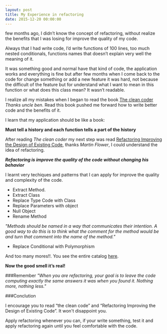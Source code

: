 ```yaml
---
layout: post
title: My Experience in refactoring
date: 2015-12-20 00:00:00
---
```


few months ago, I didn’t know the concept of refactoring,  without realize the benefits that I was losing for improve the quality of my code.

Always that I had write code, I’d write functions of 100 lines, too much nested conditionals,  functions names that doesn’t explain very well the meaning of it.

It was something good and normal have that kind of code, the application works and everything is fine but after few months when I come back to the code for change something or add a new feature it was hard, not because the difficult of the feature but for understand what I want to mean in this function or what does this class mean? It wasn’t readable.

I realize all my mistakes when I began to read  the book [ The clean coder ]( http://www.amazon.com/Clean-Coder-Conduct-Professional-Programmers/dp/0137081073/ref=sr_1_2?ie=UTF8&qid=1450624755&sr=8-2&keywords=the+clean+code )
*Thanks uncle ben*.
Read this book pushed me forward how to write better code and the benefits of it.

I learn that my application should be like a book:

**Must tell a history and each function tells a part of the history**

After reading *The clean coder* my next step was read [Refactoring Improving the Design of Existing Code](http://www.amazon.com/Refactoring-Improving-Design-Existing-Code/dp/0201485672/ref=sr_1_1?ie=UTF8&qid=1450625125&sr=8-1&keywords=refactoring+improving+the+design+of+existing+code), thanks *Martin Flower*, I could understand the idea of refactoring.

***Refactoring is improve the quality of the code without changing his behavior***

I learnt very techiques and patterns that I can apply for improve the quality and complexity of the code.

- Extract Method.
- Extract Class
- Replace Type Code with Class
- Replace Parameters with object
- Null Object
- Rename Method

*"Methods should be named in a
way that communicates their intention. A good way to do this is to think what the comment for the
method would be and turn that comment into the name of the method."*

- Replace Conditional with Polymorphism

And too many mores!!. You see the entire catalog [here](http://refactoring.com/catalog/).

**Now the good smell it’s real!**


###Remember
*"When you are refactoring,
your goal is to leave the code computing exactly the same answers it was when you found it.
Nothing more, nothing less."*


###Conclution

I encourage you to read “the clean code” and “Refactoring Improving the Design of Existing Code”. It won't disappoint you.

Apply refactoring whenever you can, if your write something, test it and apply refactoring again until you feel comfortable with the code.
